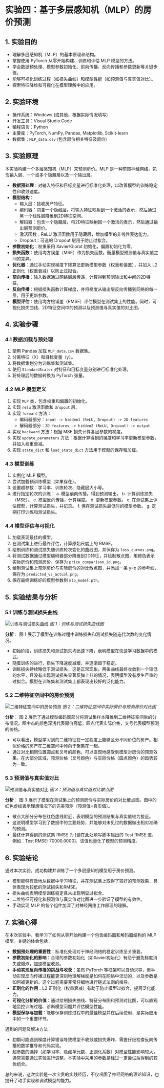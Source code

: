 # 实验四：基于多层感知机（MLP）的房价预测

## 1. 实验目的
- 理解多层感知机（MLP）的基本原理和结构。
- 掌握使用 PyTorch 从零开始构建、训练和评估 MLP 模型的方法。
- 学会数据预处理、模型参数初始化、前向传播、反向传播和参数更新等关键步骤。
- 能够可视化训练过程（如损失曲线）和模型性能（如预测值与真实值对比）。
- 探索特征降维和可视化在模型理解中的应用。

## 2. 实验环境
- 操作系统：Windows (或其他，根据实际情况填写)
- 开发工具：Visual Studio Code
- 编程语言：Python
- 主要库：PyTorch, NumPy, Pandas, Matplotlib, Scikit-learn
- 数据集：`MLP_data.csv` (包含房价相关特征及房价)

## 3. 实验原理
本实验构建一个多层感知机（MLP）来预测房价。MLP 是一种前馈神经网络，包含输入层、一个或多个隐藏层以及一个输出层。
- **数据预处理**：对输入特征和目标变量进行标准化处理，以改善模型的训练稳定性和收敛速度。
- **模型结构**：
    - 输入层：接收房产特征。
    - 编码器：包含一个隐藏层，将输入特征映射到一个激活的表示，然后通过另一个线性层降维到2D特征空间。
    - 解码器：包含一个隐藏层，将2D特征映射回一个激活的表示，然后通过输出层预测房价。
    - 激活函数：ReLU 激活函数用于隐藏层，增加模型的非线性表达能力。
    - Dropout：可选的 Dropout 层用于防止过拟合。
- **参数初始化**：权重采用 Xavier/Glorot 初始化，偏置初始化为零。
- **损失函数**：使用均方误差（MSE）作为损失函数，衡量模型预测值与真实值之间的差异。
- **优化器**：通过手动实现梯度下降算法更新模型参数（权重和偏置），并加入 L2 正则化（权重衰减）以防止过拟合。
- **前向传播**：输入数据通过网络层层传递，计算得到预测输出和中间的2D特征。
- **反向传播**：根据损失函数计算梯度，并将梯度从输出层反向传播到网络的每一层，用于更新参数。
- **模型评估**：使用均方根误差（RMSE）评估模型在测试集上的性能。同时，可视化损失曲线、2D特征空间中的预测以及预测值与真实值的对比图。

## 4. 实验步骤

### 4.1 数据加载与预处理
1.  使用 Pandas 加载 `MLP_data.csv` 数据集。
2.  分离特征（X）和目标变量（y）。
3.  将数据集划分为训练集和测试集。
4.  使用 `StandardScaler` 对特征和目标变量分别进行标准化处理。
5.  将处理后的数据转换为 PyTorch 张量。

### 4.2 MLP 模型定义
1.  实现 `MLP` 类，包含权重和偏置的初始化。
2.  实现 `relu` 激活函数和 `dropout` 层。
3.  实现 `forward` 方法：
    -   编码器部分：`input -> hidden1 (ReLU, Dropout) -> 2D features`
    -   解码器部分：`2D features -> hidden2 (ReLU, Dropout) -> output`
4.  实现 `backward` 方法：根据 MSE 损失计算各层参数的梯度。
5.  实现 `update_parameters` 方法：根据计算得到的梯度和学习率更新模型参数，并加入权重衰减。
6.  实现 `state_dict` 和 `load_state_dict` 方法用于模型的保存和加载。

### 4.3 模型训练
1.  实例化 MLP 模型。
2.  尝试加载预训练模型（如果存在）。
3.  设置超参数：学习率、训练轮次、隐藏层大小等。
4.  进行指定轮次的训练：
    a.  模型前向传播，得到预测输出。
    b.  计算训练损失（MSE）。
    c.  模型反向传播，计算梯度。
    d.  更新模型参数。
    e.  在测试集上评估模型，计算测试损失，并记录。
    f.  保存测试损失最低时的模型参数。
    g.  定期打印训练和测试损失。

### 4.4 模型评估与可视化
1.  加载表现最佳的模型。
2.  在测试集上进行最终评估，计算原始尺度上的 RMSE。
3.  绘制训练和测试损失随训练轮次变化的曲线图，并保存为 `loss_curves.png`。
4.  将测试数据通过模型编码器部分降维到2D特征，并绘制散点图，用颜色表示实际房价和预测房价，保存为 `price_comparison_2d.png`。
5.  绘制测试集上预测房价与实际房价的对比散点图，并添加一条 y=x 的参考线，保存为 `predicted_vs_actual.png`。
6.  保存最终训练好的模型参数到 `mlp_model.pth`。

## 5. 实验结果与分析

### 5.1 训练与测试损失曲线

![训练与测试损失曲线](./loss_curves.png)
*图 1：训练与测试损失曲线图*

**分析**：
图 1 展示了模型在训练过程中训练损失和测试损失随迭代次数的变化情况。
-   初始阶段，训练损失和测试损失均迅速下降，表明模型在快速学习数据中的模式。
-   随着训练的进行，损失下降速度减缓，并逐渐趋于稳定。
-   训练损失持续略低于测试损失，这是正常现象。两条曲线最终收敛到一个较低的水平，且没有出现测试损失显著反弹上升的情况，表明模型没有发生严重的过拟合。模型在训练集和测试集上都表现出较好的泛化能力。

### 5.2 二维特征空间中的房价预测

![二维特征空间中的房价预测](./price_comparison_2d.png)
*图 2：二维特征空间中实际房价与预测房价对比图*

**分析**：
图 2 展示了通过模型编码器部分将测试集样本降维到二维特征空间后的分布情况。图中点的颜色深浅代表房价高低，圆点代表实际价格，叉号代表模型预测的价格。
-   可以看出，模型学习到的二维特征在一定程度上能够区分不同价位的房产。相似价格的房产在二维空间中倾向于聚集在一起。
-   通过对比相同位置圆点和叉号的颜色，可以直观地感受到模型对房价的预测效果。在大部分区域，预测价格（叉号颜色）与实际价格（圆点颜色）的趋势较为一致。

### 5.3 预测值与真实值对比

![预测值与真实值对比](./predicted_vs_actual.png)
*图 3：预测值与真实值对比散点图*

**分析**：
图 3 展示了模型在测试集上的预测房价与实际房价的对比散点图。图中的红色虚线表示理想情况下的完美预测（预测值=真实值）。
-   散点大部分分布在红色虚线附近，表明模型的预测结果与真实值较为接近。
-   这说明模型学习到了数据中的主要趋势，并能够对未见过的数据做出相对准确的预测。
-   最终计算得到的测试集 RMSE 为 [请在此处填写脚本输出的 Test RMSE 值，例如：Test RMSE: 70000.0000]，该值也量化了模型的预测精度。

## 6. 实验结论
通过本次实验，成功构建并训练了一个多层感知机模型用于房价预测。
-   模型能够有效地从数据中学习特征，并在测试集上取得了较好的预测效果，具体表现为较低的测试损失和RMSE。
-   损失曲线表明模型训练稳定且未出现明显过拟合。
-   二维特征可视化和预测值与真实值对比图进一步验证了模型的有效性。
-   手动实现 MLP 的各个组件加深了对神经网络工作原理的理解。

## 7. 实验心得
在本次实验中，我学习了如何从零开始构建一个包含编码器和解码器结构的 MLP 模型。关键的体会包括：
-   **数据预处理的重要性**：标准化处理对于神经网络的稳定训练至关重要。
-   **参数初始化的影响**：合理的参数初始化（如Xavier初始化）有助于避免梯度消失或爆炸，加速模型收敛。
-   **手动实现反向传播的挑战与收获**：虽然 PyTorch 等框架可以自动求导，但手动实现反向传播过程能更深刻地理解梯度是如何在网络中流动的，以及参数是如何被更新的。这个过程需要非常仔细地进行链式法则的推导。
-   **正则化的作用**：L2 正则化（权重衰减）有助于防止模型过拟合，提高泛化能力。
-   **可视化分析的价值**：通过绘制损失曲线、特征分布图和预测对比图，可以直观地监控训练过程、诊断模型问题并评估模型性能。
-   **模型保存与加载**：能够保存训练过程中的最佳模型并在后续使用，是实际应用中的一个重要环节。

遇到的问题及解决方法：
-   初期可能遇到梯度计算错误导致模型不收敛或损失爆炸，需要仔细检查反向传播的数学推导和代码实现。
-   超参数的选择（如学习率、隐藏单元数、正则化系数）对模型性能影响较大，通常需要通过实验进行调整。本实验中采用的参数是经过一定尝试后得到的较优组合。

总的来说，这次实验是一次宝贵的实践经历，不仅巩固了神经网络的理论知识，也提升了动手实现和调试模型的能力。
